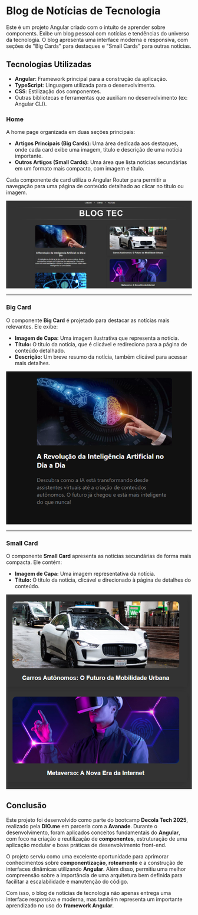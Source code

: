 # Blog de Notícias de Tecnologia

Este é um projeto Angular criado com o intuito de aprender sobre components. Exibe um blog pessoal com notícias e tendências do universo da tecnologia. O blog apresenta uma interface moderna e responsiva, com seções de "Big Cards" para destaques e "Small Cards" para outras notícias.

## Tecnologias Utilizadas

- **Angular**: Framework principal para a construção da aplicação.
- **TypeScript**: Linguagem utilizada para o desenvolvimento.
- **CSS**: Estilização dos componentes.
- Outras bibliotecas e ferramentas que auxiliam no desenvolvimento (ex: Angular CLI).

### Home

A home page organizada em duas seções principais:
- **Artigos Principais (Big Cards):** Uma área dedicada aos destaques, onde cada card exibe uma imagem, título e descrição de uma notícia importante.
- **Outros Artigos (Small Cards):** Uma área que lista notícias secundárias em um formato mais compacto, com imagem e título.

Cada componente de card utiliza o Angular Router para permitir a navegação para uma página de conteúdo detalhado ao clicar no título ou imagem.

![Home-page](./src/assets/img/blog_tec_home.png)

---

### Big Card

O componente **Big Card** é projetado para destacar as notícias mais relevantes. Ele exibe:
- **Imagem de Capa:** Uma imagem ilustrativa que representa a notícia.
- **Título:** O título da notícia, que é clicável e redireciona para a página de conteúdo detalhado.
- **Descrição:** Um breve resumo da notícia, também clicável para acessar mais detalhes.


![Big-card](./src/assets/img/big-card-image.png)

---

### Small Card

O componente **Small Card** apresenta as notícias secundárias de forma mais compacta. Ele contém:
- **Imagem de Capa:** Uma imagem representativa da notícia.
- **Título:** O título da notícia, clicável e direcionado à página de detalhes do conteúdo.

![small-card](./src/assets/img/small_card_blog.png)

## Conclusão

Este projeto foi desenvolvido como parte do bootcamp **Decola Tech 2025**, realizado pela **DIO.me** em parceria com a **Avanade**. Durante o desenvolvimento, foram aplicados conceitos fundamentais do **Angular**, com foco na criação e reutilização de **componentes**, estruturação de uma aplicação modular e boas práticas de desenvolvimento front-end.

O projeto serviu como uma excelente oportunidade para aprimorar conhecimentos sobre **componentização**, **roteamento** e a construção de interfaces dinâmicas utilizando **Angular**. Além disso, permitiu uma melhor compreensão sobre a importância de uma arquitetura bem definida para facilitar a escalabilidade e manutenção do código.

Com isso, o blog de notícias de tecnologia não apenas entrega uma interface responsiva e moderna, mas também representa um importante aprendizado no uso do **framework Angular**.
